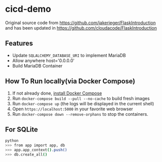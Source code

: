 # cicd-demo
Original source code from https://github.com/jakerieger/FlaskIntroduction and has been updated in https://github.com/cloudacode/FlaskIntroduction

## Features
- Update `SQLALCHEMY_DATABASE_URI` to implement MariaDB
- Allow anywhere host='0.0.0.0'
- Build MariaDB Container

## How To Run locally(via Docker Compose)
1. If not already done, [install Docker Compose](https://docs.docker.com/compose/install/)
2. Run `docker-compose build --pull --no-cache` to build fresh images
3. Run `docker-compose up` (the logs will be displayed in the current shell)
4. Open `https://localhost:5000` in your favorite web browser
5. Run `docker-compose down --remove-orphans` to stop the containers.

## For SQLite
```bash
python
>>> from app import app, db
>>> app.app_context().push()
>>> db.create_all()
```
